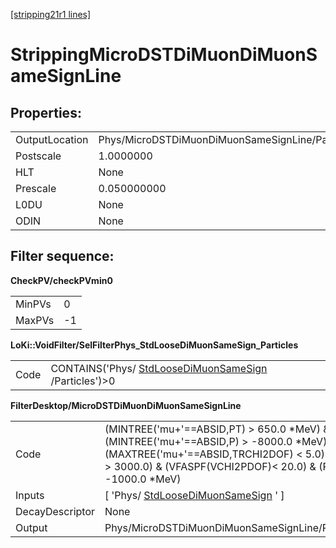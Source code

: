 [[stripping21r1 lines]](./stripping21r1-index)

# StrippingMicroDSTDiMuonDiMuonSameSignLine

## Properties:

|                |                                                 |
|----------------|-------------------------------------------------|
| OutputLocation | Phys/MicroDSTDiMuonDiMuonSameSignLine/Particles |
| Postscale      | 1.0000000                                       |
| HLT            | None                                            |
| Prescale       | 0.050000000                                     |
| L0DU           | None                                            |
| ODIN           | None                                            |

## Filter sequence:

**CheckPV/checkPVmin0**

|        |     |
|--------|-----|
| MinPVs | 0   |
| MaxPVs | -1  |

**LoKi::VoidFilter/SelFilterPhys_StdLooseDiMuonSameSign_Particles**

|      |                                                                                                  |
|------|--------------------------------------------------------------------------------------------------|
| Code | CONTAINS('Phys/ [StdLooseDiMuonSameSign](./stripping21r1-stdloosedimuonsamesign) /Particles')\>0 |

**FilterDesktop/MicroDSTDiMuonDiMuonSameSignLine**

|                 |                                                                                                                                                                                                         |
|-----------------|---------------------------------------------------------------------------------------------------------------------------------------------------------------------------------------------------------|
| Code            | (MINTREE('mu+'==ABSID,PT) \> 650.0 \*MeV) & (MINTREE('mu+'==ABSID,P) \> -8000.0 \*MeV) & (MAXTREE('mu+'==ABSID,TRCHI2DOF) \< 5.0) & (MM \> 3000.0) & (VFASPF(VCHI2PDOF)\< 20.0) & (PT \> -1000.0 \*MeV) |
| Inputs          | [ 'Phys/ [StdLooseDiMuonSameSign](./stripping21r1-stdloosedimuonsamesign) ' ]                                                                                                                         |
| DecayDescriptor | None                                                                                                                                                                                                    |
| Output          | Phys/MicroDSTDiMuonDiMuonSameSignLine/Particles                                                                                                                                                         |
